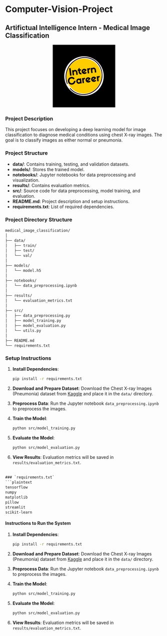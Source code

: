 # Computer-Vision-Project
## Artifictual Intelligence Intern - Medical Image Classification

<p align="center">
  <img src="interncareers_logo.jpeg" alt="logo">
</p>

### Project Description
This project focuses on developing a deep learning model for image classification to diagnose medical conditions using chest X-ray images. The goal is to classify images as either normal or pneumonia.

### Project Structure
- **data/**: Contains training, testing, and validation datasets.
- **models/**: Stores the trained model.
- **notebooks/**: Jupyter notebooks for data preprocessing and visualization.
- **results/**: Contains evaluation metrics.
- **src/**: Source code for data preprocessing, model training, and evaluation.
- **README.md**: Project description and setup instructions.
- **requirements.txt**: List of required dependencies.

### Project Directory Structure
```
medical_image_classification/
│
├── data/
│   ├── train/
│   ├── test/
│   └── val/
│
├── models/
│   └── model.h5
│
├── notebooks/
│   └── data_preprocessing.ipynb
│
├── results/
│   └── evaluation_metrics.txt
│
├── src/
│   ├── data_preprocessing.py
│   ├── model_training.py
│   ├── model_evaluation.py
│   └── utils.py
│
├── README.md
└── requirements.txt
```

### Setup Instructions
1. **Install Dependencies**:
   ```sh
   pip install -r requirements.txt
   ```

2. **Download and Prepare Dataset**:
   Download the Chest X-ray Images (Pneumonia) dataset from [Kaggle](https://www.kaggle.com/datasets/paultimothymooney/chest-xray-pneumonia) and place it in the `data/` directory.

3. **Preprocess Data**:
   Run the Jupyter notebook `data_preprocessing.ipynb` to preprocess the images.

4. **Train the Model**:
   ```sh
   python src/model_training.py
   ```

5. **Evaluate the Model**:
   ```sh
   python src/model_evaluation.py
   ```

6. **View Results**:
   Evaluation metrics will be saved in `results/evaluation_metrics.txt`.
```

### `requirements.txt`
```plaintext
tensorflow
numpy
matplotlib
pillow
streamlit
scikit-learn
```

#### Instructions to Run the System

1. **Install Dependencies**:
   ```sh
   pip install -r requirements.txt
   ```

2. **Download and Prepare Dataset**:
   Download the Chest X-ray Images (Pneumonia) dataset from [Kaggle](https://www.kaggle.com/datasets/paultimothymooney/chest-xray-pneumonia) and place it in the `data/` directory.

3. **Preprocess Data**:
   Run the Jupyter notebook `data_preprocessing.ipynb` to preprocess the images.

4. **Train the Model**:
   ```sh
   python src/model_training.py
   ```

5. **Evaluate the Model**:
   ```sh
   python src/model_evaluation.py
   ```

6. **View Results**:
   Evaluation metrics will be saved in `results/evaluation_metrics.txt`.
   
